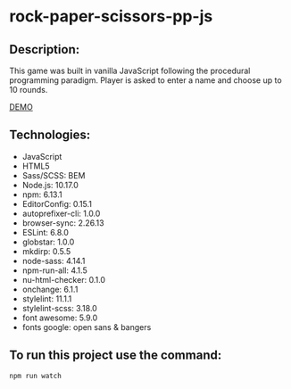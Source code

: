 # rock-paper-scissors-pp-js

## Description:
This game was built in vanilla JavaScript following the procedural programming paradigm. Player is asked to enter a name and choose up to 10 rounds.

[DEMO](https://wiemon.github.io/rock-paper-scissors-pp-js/)

## Technologies:
- JavaScript
- HTML5
- Sass/SCSS: BEM
- Node.js: 10.17.0
- npm: 6.13.1
- EditorConfig: 0.15.1
- autoprefixer-cli: 1.0.0
- browser-sync: 2.26.13
- ESLint: 6.8.0
- globstar: 1.0.0
- mkdirp: 0.5.5
- node-sass: 4.14.1
- npm-run-all: 4.1.5
- nu-html-checker: 0.1.0
- onchange: 6.1.1
- stylelint: 11.1.1
- stylelint-scss: 3.18.0
- font awesome: 5.9.0
- fonts google: open sans & bangers

## To run this project use the command:
`npm run watch`
